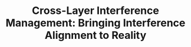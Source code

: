 ---
layout: publication
title: "Cross-Layer Interference Management: Bringing Interference Alignment to Reality"
short_title: "Interference Alignment"
permalink: interf_alig/
tags: Communications
cover: /assets/images/pubpic/interf_align_combinedfig.png 

authors: "Agrim Gupta, Sajjad Nassirpour, Dinesh Bharadia, Alireza Vahid"
author_list:
    - name: Agrim Gupta
      url: https://agrim9.github.io/
      email: agg003@ucsd.edu
    - name: Sajjad Nassirpour
      email: sajjad.nassirpour@ucdenver.edu
    - name: Dinesh Bharadia
      url: https://dineshb-ucsd.github.io/
      email: dineshb@ucsd.edu
    - name: Alireza Vahid
      url: www.alirezavahid.com
      email: alireza.vahid@ucdenver.edu

description: # all combinations are possible: (title+text+image, title+image, text+image etc), things will be populated in orders
    - text: "In today's wireless networks, the typical operating paradigm is to have different users occupying different frequency band such that they don't interfere. Multiple user MIMO (mu-MIMO) has been previously attempted to solve this problem and have multiple users communicating over a single frequency band. However, mu-MIMO implementations have never been robust since it requires favorable channel conditions not always guaranteed in real wireless channels. Typical reasons for this is that user locations being close to each other (Fig. 1) makes the channels correlated, and does not allow for efficient interference separations, as interference is almost indistinguishable from the intended users' signals. 
    
    In this project, we aim to make the mu-MIMO gains robust by creating favorable channel conditions to enable multi-user communications. This is done by implementing interference alignment (IA), by having a larger number of antennas at the base station, which can be turned on-off. The goal of the project is to create variations in the received wireless channel by turning these antennas on-off strategically, in a way that the interfered channel always aligns in a single direction (Fig. 2), wheres the targeted user channel remains variable. This guarantees a good operating point for interference management, since the interference is aligned across the switching antenna states and thus can be suppressed easily."

---
